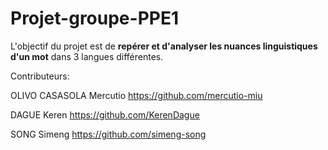 # Projet-groupe-PPE1

L'objectif du projet est de **repérer et d'analyser les nuances linguistiques d'un mot** dans 3 langues différentes.

Contributeurs:

OLIVO CASASOLA Mercutio  https://github.com/mercutio-miu

DAGUE Keren  https://github.com/KerenDague

SONG Simeng  https://github.com/simeng-song  
